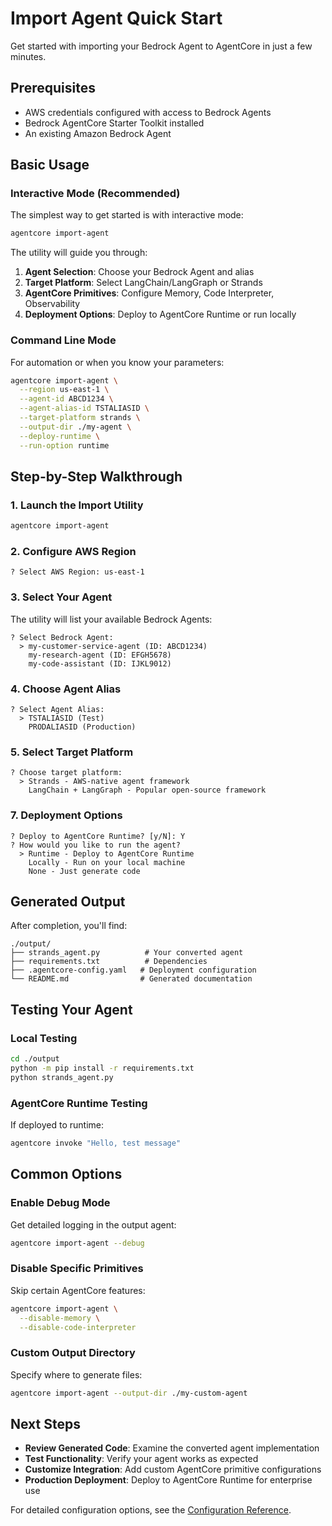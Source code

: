 # Import Agent Quick Start

Get started with importing your Bedrock Agent to AgentCore in just a few minutes.

## Prerequisites

- AWS credentials configured with access to Bedrock Agents
- Bedrock AgentCore Starter Toolkit installed
- An existing Amazon Bedrock Agent

## Basic Usage

### Interactive Mode (Recommended)

The simplest way to get started is with interactive mode:

```bash
agentcore import-agent
```

The utility will guide you through:

1. **Agent Selection**: Choose your Bedrock Agent and alias
2. **Target Platform**: Select LangChain/LangGraph or Strands
3. **AgentCore Primitives**: Configure Memory, Code Interpreter, Observability
4. **Deployment Options**: Deploy to AgentCore Runtime or run locally

### Command Line Mode

For automation or when you know your parameters:

```bash
agentcore import-agent \
  --region us-east-1 \
  --agent-id ABCD1234 \
  --agent-alias-id TSTALIASID \
  --target-platform strands \
  --output-dir ./my-agent \
  --deploy-runtime \
  --run-option runtime
```

## Step-by-Step Walkthrough

### 1. Launch the Import Utility

```bash
agentcore import-agent
```

### 2. Configure AWS Region

```
? Select AWS Region: us-east-1
```

### 3. Select Your Agent

The utility will list your available Bedrock Agents:

```
? Select Bedrock Agent:
  > my-customer-service-agent (ID: ABCD1234)
    my-research-agent (ID: EFGH5678)
    my-code-assistant (ID: IJKL9012)
```

### 4. Choose Agent Alias

```
? Select Agent Alias:
  > TSTALIASID (Test)
    PRODALIASID (Production)
```

### 5. Select Target Platform

```
? Choose target platform:
  > Strands - AWS-native agent framework
    LangChain + LangGraph - Popular open-source framework
```

### 7. Deployment Options

```
? Deploy to AgentCore Runtime? [y/N]: Y
? How would you like to run the agent?
  > Runtime - Deploy to AgentCore Runtime
    Locally - Run on your local machine
    None - Just generate code
```

## Generated Output

After completion, you'll find:

```
./output/
├── strands_agent.py          # Your converted agent
├── requirements.txt          # Dependencies
├── .agentcore-config.yaml   # Deployment configuration
└── README.md                # Generated documentation
```

## Testing Your Agent

### Local Testing

```bash
cd ./output
python -m pip install -r requirements.txt
python strands_agent.py
```

### AgentCore Runtime Testing

If deployed to runtime:

```bash
agentcore invoke "Hello, test message"
```

## Common Options

### Enable Debug Mode

Get detailed logging in the output agent:

```bash
agentcore import-agent --debug
```

### Disable Specific Primitives

Skip certain AgentCore features:

```bash
agentcore import-agent \
  --disable-memory \
  --disable-code-interpreter
```

### Custom Output Directory

Specify where to generate files:

```bash
agentcore import-agent --output-dir ./my-custom-agent
```

## Next Steps

- **Review Generated Code**: Examine the converted agent implementation
- **Test Functionality**: Verify your agent works as expected
- **Customize Integration**: Add custom AgentCore primitive configurations
- **Production Deployment**: Deploy to AgentCore Runtime for enterprise use

For detailed configuration options, see the [Configuration Reference](configuration.md).
